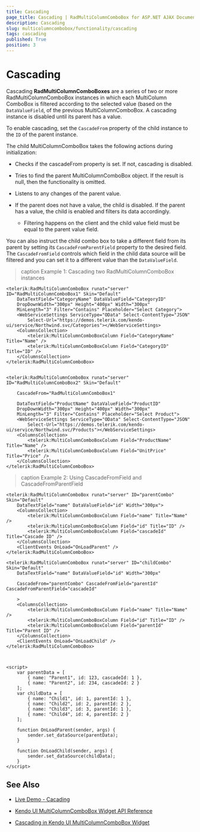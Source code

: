 ```yaml
---
title: Cascading
page_title: Cascading | RadMultiColumnComboBox for ASP.NET AJAX Documentation
description: Cascading
slug: multicolumncombobox/functionality/cascading
tags: cascading
published: True
position: 3
---
```


# Cascading

Cascading **RadMultiColumnComboBoxes** are a series of two or more RadMultiColumnComboBox instances in which each MultiColumn ComboBox is filtered according to the selected value (based on the `DataValueField`, of the previous MultiColumnComboBox. A cascading instance is disabled until its parent has a value.

To enable cascading, set the `CascadeFrom` property of the child instance to the `ID` of the parent instance.

The child MultiColumnComboBox takes the following actions during initialization:

* Checks if the cascadeFrom property is set. If not, cascading is disabled.
* Tries to find the parent MultiColumnComboBox object. If the result is null, then the functionality is omitted.
* Listens to any changes of the parent value.
* If the parent does not have a value, the child is disabled. If the parent has a value, the child is enabled and filters its data accordingly.

    * Filtering happens on the client and the child value field must be equal to the parent value field.
    
    
You can also instruct the child combo box to take a different field from its parent by setting its `CascadeFromParentField` property to the desired field. The `CascadeFromField` controls which field in the child data source will be filtered and you can set it to a different value than the `DataValueField`.

>caption Example 1: Cascading two RadMultiColumnComboBox instances

````ASP.NET
<telerik:RadMultiColumnComboBox runat="server" ID="RadMultiColumnComboBox1" Skin="Default"
    DataTextField="CategoryName" DataValueField="CategoryID"
    DropDownWidth="300px" Height="400px" Width="300px"
    MinLength="3" Filter="Contains" Placeholder="Select Category">
	<WebServiceSettings ServiceType="OData" Select-ContentType="JSON"
		Select-Url="https://demos.telerik.com/kendo-ui/service/Northwind.svc/Categories"></WebServiceSettings>
    <ColumnsCollection>
        <telerik:MultiColumnComboBoxColumn Field="CategoryName" Title="Name" />
        <telerik:MultiColumnComboBoxColumn Field="CategoryID" Title="ID" />
    </ColumnsCollection>
</telerik:RadMultiColumnComboBox>


<telerik:RadMultiColumnComboBox runat="server" ID="RadMultiColumnComboBox2" Skin="Default"

    CascadeFrom="RadMultiColumnComboBox1"

    DataTextField="ProductName" DataValueField="ProductID"
    DropDownWidth="300px" Height="400px" Width="300px"
    MinLength="3" Filter="Contains" Placeholder="Select Product">
	<WebServiceSettings ServiceType="OData" Select-ContentType="JSON"
		Select-Url="https://demos.telerik.com/kendo-ui/service/Northwind.svc/Products"></WebServiceSettings>
    <ColumnsCollection>
        <telerik:MultiColumnComboBoxColumn Field="ProductName" Title="Name" />
        <telerik:MultiColumnComboBoxColumn Field="UnitPrice" Title="Price" />
    </ColumnsCollection>
</telerik:RadMultiColumnComboBox>
````


>caption Example 2: Using CascadeFromField and CascadeFromParentField

````ASP.NET
<telerik:RadMultiColumnComboBox runat="server" ID="parentCombo" Skin="Default"
	DataTextField="name" DataValueField="id" Width="300px">
	<ColumnsCollection>
		<telerik:MultiColumnComboBoxColumn Field="name" Title="Name" />
		<telerik:MultiColumnComboBoxColumn Field="id" Title="ID" />
		<telerik:MultiColumnComboBoxColumn Field="cascadeId" Title="Cascade ID" />
	</ColumnsCollection>
	<ClientEvents OnLoad="OnLoadParent" />
</telerik:RadMultiColumnComboBox>

<telerik:RadMultiColumnComboBox runat="server" ID="childCombo" Skin="Default"
	DataTextField="name" DataValueField="id" Width="300px"
	
	CascadeFrom="parentCombo" CascadeFromField="parentId" CascadeFromParentField="cascadeId"
	
	>
	<ColumnsCollection>
		<telerik:MultiColumnComboBoxColumn Field="name" Title="Name" />
		<telerik:MultiColumnComboBoxColumn Field="id" Title="ID" />
		<telerik:MultiColumnComboBoxColumn Field="parentId" Title="Parent ID" />
	</ColumnsCollection>
	<ClientEvents OnLoad="OnLoadChild" />
</telerik:RadMultiColumnComboBox>



<script>
	var parentData = [
		{ name: "Parent1", id: 123, cascadeId: 1 },
		{ name: "Parent2", id: 234, cascadeId: 2 }
	];
	var childData = [
		{ name: "Child1", id: 1, parentId: 1 },
		{ name: "Child2", id: 2, parentId: 2 },
		{ name: "Child3", id: 3, parentId: 1 },
		{ name: "Child4", id: 4, parentId: 2 }
	];

	function OnLoadParent(sender, args) {
		sender.set_dataSource(parentData);
	}

	function OnLoadChild(sender, args) {
		sender.set_dataSource(childData);
	}
</script>
````



## See Also

* [Live Demo - Cacading](https://demos.telerik.com/aspnet-ajax/multicolumncombobox/cascading/defaultcs.aspx)

* [Kendo UI MultiColumnComboBox Widget API Reference](https://docs.telerik.com/kendo-ui/api/javascript/ui/multicolumncombobox)

* [Cascading in Kendo UI MultiColumnComboBox Widget](https://docs.telerik.com/kendo-ui/controls/editors/multicolumncombobox/cascading)


